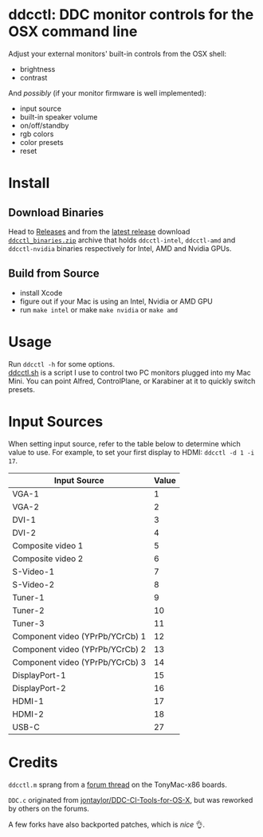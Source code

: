 # ddcctl: DDC monitor controls for the OSX command line #
Adjust your external monitors' built-in controls from the OSX shell:

* brightness
* contrast

And *possibly* (if your monitor firmware is well implemented):

* input source
* built-in speaker volume
* on/off/standby
* rgb colors
* color presets
* reset

# Install #
## Download Binaries ##
Head to [Releases](https://github.com/kfix/ddcctl/releases) and from the
[latest release](https://github.com/kfix/ddcctl/releases/latest) download
[`ddcctl_binaries.zip`](https://github.com/kfix/ddcctl/releases/latest/download/ddcctl_binaries.zip)
archive that holds `ddcctl-intel`, `ddcctl-amd` and `ddcctl-nvidia` binaries
respectively for Intel, AMD and Nvidia GPUs.

## Build from Source ##
* install Xcode
* figure out if your Mac is using an Intel, Nvidia or AMD GPU
* run `make intel` or make `make nvidia` or `make amd`

# Usage #
Run `ddcctl -h` for some options.  
[ddcctl.sh](/scripts/ddcctl.sh) is a script I use to control two PC monitors plugged into my Mac Mini.
You can point Alfred, ControlPlane, or Karabiner at it to quickly switch presets.

# Input Sources #
When setting input source, refer to the table below to determine which value to
use. For example, to set your first display to HDMI: `ddcctl -d 1 -i 17`.

| Input Source | Value        |
| ------------- |-------------|
| VGA-1 | 1 |
| VGA-2 | 2 |
| DVI-1 | 3 |
| DVI-2 | 4 |
| Composite video 1 | 5 |
| Composite video 2 | 6 |
| S-Video-1 | 7 |
| S-Video-2 | 8 |
| Tuner-1 | 9 |
| Tuner-2 | 10 |
| Tuner-3 | 11 |
| Component video (YPrPb/YCrCb) 1 | 12 |
| Component video (YPrPb/YCrCb) 2 | 13 |
| Component video (YPrPb/YCrCb) 3 | 14 |
| DisplayPort-1 | 15 |
| DisplayPort-2 | 16 |
| HDMI-1 | 17 |
| HDMI-2 | 18 |
| USB-C | 27 |

# Credits #
`ddcctl.m` sprang from a
[forum thread](https://www.tonymacx86.com/threads/controlling-your-monitor-with-osx-ddc-panel.90077/page-6#post-795208) on the TonyMac-x86 boards.

`DDC.c` originated from [jontaylor/DDC-CI-Tools-for-OS-X](https://github.com/jontaylor/DDC-CI-Tools-for-OS-X), but was reworked by others on the forums.  

A few forks have also backported patches, which is *nice* :ok_hand:.
